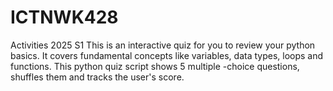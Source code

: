 # ICTNWK428
Activities 2025 S1
This is an interactive quiz for you to review your python basics.
It covers fundamental concepts like variables, data types, loops and functions.
This python quiz script shows 5 multiple -choice questions, shuffles them and tracks the user's score.
